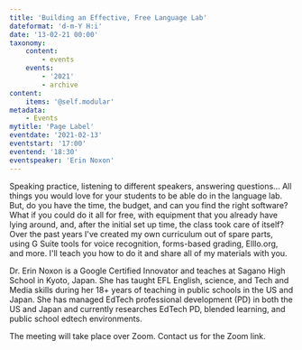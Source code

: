```yaml
---
title: 'Building an Effective, Free Language Lab'
dateformat: 'd-m-Y H:i'
date: '13-02-21 00:00'
taxonomy:
    content:
        - events
    events:
        - '2021'
        - archive
content:
    items: '@self.modular'
metadata:
    - Events
mytitle: 'Page Label'
eventdate: '2021-02-13'
eventstart: '17:00'
eventend: '18:30'
eventspeaker: 'Erin Noxon'
---
```


Speaking practice, listening to different speakers, answering questions... All things you would love for your students to be able do in the language lab. But, do you have the time, the budget, and can you find the right software? What if you could do it all for free, with equipment that you already have lying around, and, after the initial set up time, the class took care of itself? Over the past years I've created my own curriculum out of spare parts, using G Suite tools for voice recognition, forms-based grading, Elllo.org, and more. I'll teach you how to do it and share all of my materials with you.


Dr. Erin Noxon is a Google Certified Innovator and teaches at Sagano High School in Kyoto, Japan. She has taught EFL English, science, and Tech and Media skills during her 18+ years of teaching in public schools in the US and Japan. She has managed EdTech professional development (PD) in both the US and Japan and currently researches EdTech PD, blended learning, and public school edtech environments.

The meeting will take place over Zoom. Contact us for the Zoom link.

